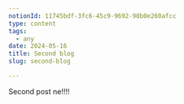 ```yaml
---
notionId: 11745bdf-3fc6-45c9-9692-90b0e260afcc
type: content
tags:
  - any
date: 2024-05-16
title: Second blog
slug: second-blog

---
```


Second post ne!!!!

